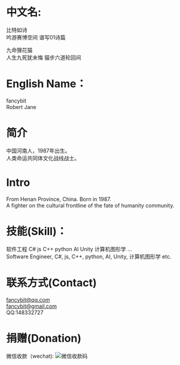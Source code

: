 # 中文名:
比特如诗  
吟游赛博空间 谱写01诗篇  

九命狸花猫  
人生九死犹未悔 猫步六道轮回间  

# English Name：
fancybit  
Robert Jane  

# 简介
中国河南人，1987年出生。   
人类命运共同体文化战线战士。   

# Intro  
From Henan Province, China. Born in 1987.   
A fighter on the cultural frontline of the fate of humanity community.  

# 技能(Skill)：
软件工程 C# js C++ python AI Unity 计算机图形学 ...  
Software Engineer, C#, js, C++, python, AI, Unity, 计算机图形学 etc.

# 联系方式(Contact)
fancybit@qq.com  
fancybit@gmail.com  
QQ:148332727  

# 捐赠(Donation)
微信收款（wechat):
![微信收款码](https://i.imgs.ovh/2025/07/25/W7jpe.png)
